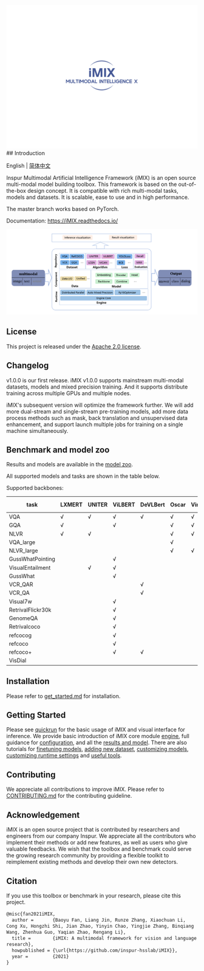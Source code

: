 <div align="center">
  <img src=".\resources\iMIX-LOGO.png" width="600"/>
</div>
## Introduction

English | [简体中文](README_zh-CN.md)

Inspur Multimodal Artificial Intelligence Framework (iMIX) is an open source multi-modal model building toolbox. This framework is based on the out-of-the-box design concept. It is compatible with rich multi-modal tasks, models and datasets. It is scalable, ease to use and in high performance.

The master branch works based on PyTorch.

Documentation: https://iMIX.readthedocs.io/

![demo_image](resources/0.png)

## License

This project is released under the [Apache 2.0 license](LICENSE).

## Changelog

v1.0.0 is our first release. iMIX v1.0.0 supports mainstream multi-modal datasets, models and mixed precision training. And it supports distribute training across multiple GPUs and multiple nodes.

iMIX's subsequent version will optimize the framework further. We will add more dual-stream and single-stream pre-training models, add more data process methods such as mask, back translation and unsupervised data enhancement, and support launch multiple jobs for training on a single machine simultaneously.

## Benchmark and model zoo

Results and models are available in the [model zoo](imix/docs/getstarted/model_zoo.md).

All supported models and tasks are shown in the table below.

Supported backbones:

| task              | LXMERT | UNITER | ViLBERT | DeVLBert | Oscar | VinVL | MCAN | LCGN | HGL  | R2C  | VisDial-BERT |
| ----------------- | ------ | ------ | ------- | -------- | ----- | ----- | ---- | ---- | ---- | ---- | ------------ |
| VQA               | √      | √      | √       | √        | √     | √     | √    |      |      |      |              |
| GQA               | √      |        | √       |          | √     | √     |      | √    |      |      |              |
| NLVR              | √      | √      |         |          | √     | √     |      |      |      |      |              |
| VQA_large         |        |        |         |          | √     |       |      |      |      |      |              |
| NLVR_large        |        |        |         |          | √     | √     |      |      |      |      |              |
| GussWhatPointing  |        |        | √       |          |       |       |      |      |      |      |              |
| VisualEntailment  |        | √      | √       |          |       |       |      |      |      |      |              |
| GussWhat          |        |        | √       |          |       |       |      |      |      |      |              |
| VCR_QAR           |        |        |         | √        |       |       |      |      | √    | √    |              |
| VCR_QA            |        |        |         | √        |       |       |      |      | √    | √    |              |
| Visual7w          |        |        | √       |          |       |       |      |      |      |      |              |
| RetrivalFlickr30k |        |        | √       |          |       |       |      |      |      |      |              |
| GenomeQA          |        |        | √       |          |       |       |      |      |      |      |              |
| Retrivalcoco      |        |        | √       |          |       |       |      |      |      |      |              |
| refcocog          |        |        | √       |          |       |       |      |      |      |      |              |
| refcoco           |        |        | √       |          |       |       |      |      |      |      |              |
| refcoco+          |        |        | √       | √        |       |       |      |      |      |      |              |
| VisDial           |        |        |         |          |       |       |      |      |      |      | √            |

## Installation

Please refer to [get_started.md](imix/docs/getstarted/get_started.md) for installation.

## Getting Started

Please see [quickrun](imix/docs/quickrun/1_exist_data_model.md) for the basic usage of iMIX and visual interface for inference.
We provide basic introduction of iMIX core module [engine](docs/tutorials/Tutorial-engine.md), full guidance for [configuration](docs/tutorials/Tutorial1-config.md), and all the [results and model](imix/docs/getstarted/model_zoo.md).
There are also tutorials for [finetuning models](docs/tutorials/Tutorial6-finetune.md), [adding new dataset](docs/tutorials/Tutorial2-customize_dataset.md), [customizing models](docs/tutorials/Tutorial3-customize_models.md), [customizing runtime settings](docs/tutorials/Tutorial4-customize_Schedule_and_Runtime_Settings.md) and [useful tools](docs/log_visualization.md).

## Contributing

We appreciate all contributions to improve iMIX. Please refer to [CONTRIBUTING.md](CONTRIBUTING.md) for the contributing guideline.

## Acknowledgement

iMIX is an open source project that is contributed by researchers and engineers from our company Inspur. We appreciate all the contributors who implement their methods or add new features, as well as users who give valuable feedbacks.
We wish that the toolbox and benchmark could serve the growing research community by providing a flexible toolkit to reimplement existing methods and develop their own new detectors.

## Citation

If you use this toolbox or benchmark in your research, please cite this project.

```
@misc{fan2021iMIX,
  author =       {Baoyu Fan, Liang Jin, Runze Zhang, Xiaochuan Li, Cong Xu, Hongzhi Shi, Jian Zhao, Yinyin Chao, Yingjie Zhang, Binqiang Wang, Zhenhua Guo, Yaqian Zhao, Rengang Li},
  title =        {iMIX: A multimodal framework for vision and language research},
  howpublished = {\url{https://github.com/inspur-hsslab/iMIX}},
  year =         {2021}
}
```
